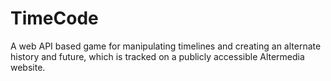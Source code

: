 # TimeCode
A web API based game for manipulating timelines and creating an alternate history and future, which is tracked on a publicly accessible Altermedia website.
